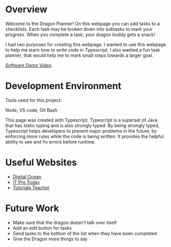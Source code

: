 # Overview

Welcome to the Dragon Planner! On this webpage you can add tasks to a checklists. Each task may be broken down into subtasks to mark your progress. When you complete a task, your dragon buddy gets a snack!

I had two purposes for creating this webpage. I wanted to use this webpage to help me learn how to write code in Typescript. I also wanted a fun task planner, that would help me to mark small steps towards a larger goal.

[Software Demo Video](https://youtu.be/Lpr5kxsfFHI)

# Development Environment

Tools used for this project:

Node, 
VS code, 
Git Bash

This page was created with Typescript. Typescript is a superset of Java that has static typing and is also strongly typed. By being strongly typed, Typescript helps developers to prevent major problems in the future, by enforcing more rules while the code is being written. It provides the helpful ability to see and fix errors before runtime.

# Useful Websites

- [Digital Ocean](https://www.digitalocean.com/community/tutorials/typescript-new-project)
- [IT Pro Today](https://www.itprotoday.com/programming-languages/typescript-tutorial-beyond-basics)
- [Tutorials Teacher](https://www.tutorialsteacher.com/typescript)


# Future Work
- Make sure that the dragon doesn't talk over itself
- Add an edit button for tasks
- Send tasks to the bottom of the list when they have been completed
- Give the Dragon more things to say